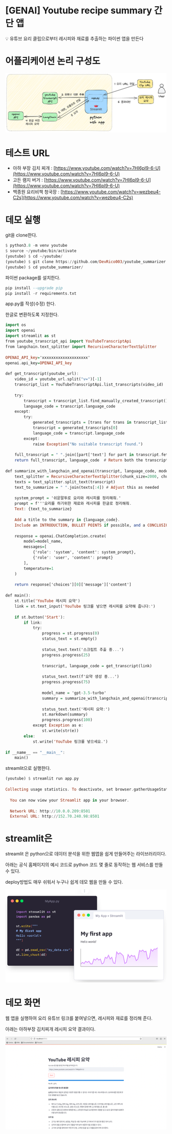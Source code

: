 # [GENAI] Youtube recipe summary 간단 앱

<aside>
💡 유튜브 요리 클립으로부터 레시피와 재료를 추출하는 파이썬 앱을 만든다

</aside>

# 어플리케이션 논리 구성도

![Untitled](src/Untitled.png)

# 테스트 URL

- 아하 부장 김치 찌개 : [https://www.youtube.com/watch?v=7HI6pl9-6-U](https://www.youtube.com/watch?v=7HI6pl9-6-U)
- 고든 램지 버거 : [https://www.youtube.com/watch?v=7HI6pl9-6-U](https://www.youtube.com/watch?v=7HI6pl9-6-U)
- 백종원 요리비책 청국장 : [https://www.youtube.com/watch?v=wezbeu4-C2s](https://www.youtube.com/watch?v=wezbeu4-C2s)



# 데모 실행

git을 clone한다.

```haskell
$ python3.8 -m venv youtube
$ source ~/youtube/bin/activate
(youtube) $ cd ~/youtube/
(youtube) $ git clone https://github.com/DevRico003/youtube_summarizer
(youtube) $ cd youtube_summarizer/
```

파이썬 package를 설치한다.

```haskell
pip install --upgrade pip
pip install -r requirements.txt
```

app.py를 작성(수정) 한다. 

한글로 변환하도록 지정한다.

```haskell
import os
import openai
import streamlit as st
from youtube_transcript_api import YouTubeTranscriptApi
from langchain.text_splitter import RecursiveCharacterTextSplitter
 
OPENAI_API_key='xxxxxxxxxxxxxxxxxxxx'
openai.api_key=OPENAI_API_key

def get_transcript(youtube_url):
    video_id = youtube_url.split("v=")[-1]
    transcript_list = YouTubeTranscriptApi.list_transcripts(video_id)

    try:
        transcript = transcript_list.find_manually_created_transcript()
        language_code = transcript.language_code   
    except:
        try:
            generated_transcripts = [trans for trans in transcript_list if trans.is_generated]
            transcript = generated_transcripts[0]
            language_code = transcript.language_code   
        except:
            raise Exception("No suitable transcript found.")

    full_transcript = " ".join([part['text'] for part in transcript.fetch()])
    return full_transcript, language_code  # Return both the transcript and detected language

def summarize_with_langchain_and_openai(transcript, language_code, model_name='gpt-3.5-turbo'):
    text_splitter = RecursiveCharacterTextSplitter(chunk_size=2000, chunk_overlap=0)
    texts = text_splitter.split_text(transcript)
    text_to_summarize = " ".join(texts[:4]) # Adjust this as needed

    system_prompt = '쉬운말투로 요리와 레시피를 정리해줘.'
    prompt = f'''요리를 하기위한 재료와 레시피를 한글로 정리해줘.
    Text: {text_to_summarize}

    Add a title to the summary in {language_code}. 
    Include an INTRODUCTION, BULLET POINTS if possible, and a CONCLUSION in {language_code}.'''

    response = openai.ChatCompletion.create(
        model=model_name,
        messages=[
            {'role': 'system', 'content': system_prompt},
            {'role': 'user', 'content': prompt}
        ],
        temperature=1
    )
    
    return response['choices'][0]['message']['content']

def main():
    st.title('YouTube 레시피 요약')
    link = st.text_input('YouTube 링크를 넣으면 레시피를 요약해 줍니다:')

    if st.button('Start'):
        if link:
            try:
                progress = st.progress(0)
                status_text = st.empty()

                status_text.text('스크립트 추출 중...')
                progress.progress(25)

                transcript, language_code = get_transcript(link)

                status_text.text(f'요약 생성 중...')
                progress.progress(75)

                model_name = 'gpt-3.5-turbo'
                summary = summarize_with_langchain_and_openai(transcript, 'korean', model_name)

                status_text.text('레시피 요약:')
                st.markdown(summary)
                progress.progress(100)
            except Exception as e:
                st.write(str(e))
        else:
            st.write('YouTube 링크를 넣으세요.')

if __name__ == "__main__":
    main()
```

streamlit으로 실행한다. 

```haskell
(youtube) $ streamlit run app.py

Collecting usage statistics. To deactivate, set browser.gatherUsageStats to False.

  You can now view your Streamlit app in your browser.

  Network URL: http://10.0.0.209:8501
  External URL: http://152.70.240.98:8501
```

# **streamlit은**

streamlit 은 python으로 데이터 분석을 위한 웹앱을 쉽게 만들어주는 라이브러리이다. 

아래는 공식 홈페이지의 예시 코드로 python 코드 몇 줄로 동작하는 웹 서비스를 만들 수 있다. 

deploy방법도 매우 쉬워서 누구나 쉽게 데모 웹을 만들 수 있다.

![Untitled](src/Untitled%201.png)

# 데모 화면

웹 앱을 실행하여 요리 유튜브 링크를 붙여넣으면, 레시피와 재료를 정리해 준다.

아래는 아하부장 김치찌개 레시피 요약 결과이다.  

![Untitled](src/Untitled%202.png)

 
